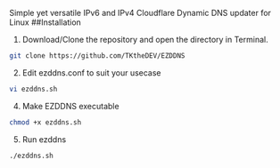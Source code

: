 Simple yet versatile IPv6 and IPv4 Cloudflare Dynamic DNS updater for Linux
##Installation
1. Download/Clone the repository and open the directory in Terminal.
```bash
git clone https://github.com/TKtheDEV/EZDDNS
```
2. Edit ezddns.conf to suit your usecase
```bash
vi ezddns.sh
```
4. Make EZDDNS executable
```bash
chmod +x ezddns.sh
```
5. Run ezddns
```bash
./ezddns.sh
```
